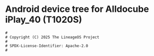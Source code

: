 # Android device tree for Alldocube iPlay_40 (T1020S)

```
#
# Copyright (C) 2025 The LineageOS Project
#
# SPDX-License-Identifier: Apache-2.0
#
```
